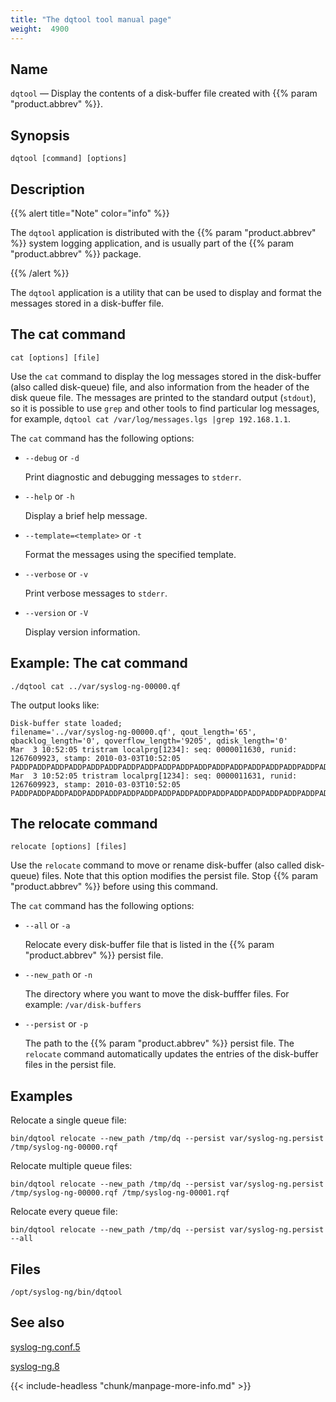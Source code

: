 ```yaml
---
title: "The dqtool tool manual page"
weight:  4900
---
```

<!-- DISCLAIMER: This file is based on the syslog-ng Open Source Edition documentation https://github.com/balabit/syslog-ng-ose-guides/commit/2f4a52ee61d1ea9ad27cb4f3168b95408fddfdf2 and is used under the terms of The syslog-ng Open Source Edition Documentation License. The file has been modified by Axoflow. -->

<span id="dqtool.1"></span>

## Name

`dqtool` — Display the contents of a disk-buffer file created with {{% param "product.abbrev" %}}.

## Synopsis

`dqtool [command] [options]`

## Description

{{% alert title="Note" color="info" %}}

The `dqtool` application is distributed with the {{% param "product.abbrev" %}} system logging application, and is usually part of the {{% param "product.abbrev" %}} package. 

{{% /alert %}}



The `dqtool` application is a utility that can be used to display and format the messages stored in a disk-buffer file.

## The cat command

`cat [options] [file]`

Use the `cat` command to display the log messages stored in the disk-buffer (also called disk-queue) file, and also information from the header of the disk queue file. The messages are printed to the standard output (`stdout`), so it is possible to use `grep` and other tools to find particular log messages, for example, `dqtool cat /var/log/messages.lgs |grep 192.168.1.1`.

The `cat` command has the following options:

- `--debug` or `-d`

    Print diagnostic and debugging messages to `stderr`.

- `--help` or `-h`

    Display a brief help message.

- `--template=<template>` or `-t`

    Format the messages using the specified template.

- `--verbose` or `-v`

    Print verbose messages to `stderr`.

- `--version` or `-V`

    Display version information.

## Example: The cat command

```shell
./dqtool cat ../var/syslog-ng-00000.qf
```

The output looks like:

```shell
Disk-buffer state loaded;
filename='../var/syslog-ng-00000.qf', qout_length='65', qbacklog_length='0', qoverflow_length='9205', qdisk_length='0'
Mar  3 10:52:05 tristram localprg[1234]: seq: 0000011630, runid: 1267609923, stamp: 2010-03-03T10:52:05 PADDPADDPADDPADDPADDPADDPADDPADDPADDPADDPADDPADDPADDPADDPADDPADDPADDPADDPADDPADDPADDPADDPADDPADDPADDPADD
Mar  3 10:52:05 tristram localprg[1234]: seq: 0000011631, runid: 1267609923, stamp: 2010-03-03T10:52:05 PADDPADDPADDPADDPADDPADDPADDPADDPADDPADDPADDPADDPADDPADDPADDPADDPADDPADDPADDPADDPADDPADDPADDPADDPADDPADD
```

<span id="dqtool-relocate"></span>

## The relocate command

`relocate [options] [files]`

Use the `relocate` command to move or rename disk-buffer (also called disk-queue) files. Note that this option modifies the persist file. Stop {{% param "product.abbrev" %}} before using this command.

The `cat` command has the following options:

- `--all` or `-a`

    Relocate every disk-buffer file that is listed in the {{% param "product.abbrev" %}} persist file.

- `--new_path` or `-n`

    The directory where you want to move the disk-bufffer files. For example: `/var/disk-buffers`

- `--persist` or `-p`

    The path to the {{% param "product.abbrev" %}} persist file. The `relocate` command automatically updates the entries of the disk-buffer files in the persist file.

## Examples

Relocate a single queue file:

```shell
bin/dqtool relocate --new_path /tmp/dq --persist var/syslog-ng.persist /tmp/syslog-ng-00000.rqf
```

Relocate multiple queue files:

```shell
bin/dqtool relocate --new_path /tmp/dq --persist var/syslog-ng.persist /tmp/syslog-ng-00000.rqf /tmp/syslog-ng-00001.rqf
```

Relocate every queue file:

```shell
bin/dqtool relocate --new_path /tmp/dq --persist var/syslog-ng.persist --all
```

<span id="idm45327922098864"></span>

## Files

`/opt/syslog-ng/bin/dqtool`

## See also

[syslog-ng.conf.5](https://axoflow.com/docs/axosyslog-core/app-man-syslog-ng/syslog-ng.conf.5/)

[syslog-ng.8](https://axoflow.com/docs/axosyslog-core/app-man-syslog-ng/syslog-ng.8/)

{{< include-headless "chunk/manpage-more-info.md" >}}
